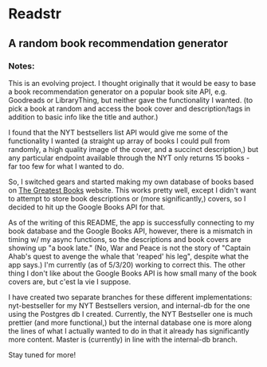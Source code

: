 # Readstr
## A random book recommendation generator

### Notes:
This is an evolving project. I thought originally that it would be easy to base a book recommendation generator on a popular book site API, e.g. Goodreads or LibraryThing, but neither gave the functionality I wanted. (to pick a book at random and access the book cover and description/tags in addition to basic info like the title and author.) 

I found that the NYT bestsellers list API would give me some of the functionality I wanted (a straight up array of books I could pull from randomly, a high quality image of the cover, and a succinct description,) but any particular endpoint available through the NYT only returns 15 books - far too few for what I wanted to do.

So, I switched gears and started making my own database of books based on <a href="https://thegreatestbooks.org">The Greatest Books</a> website. This works pretty well, except I didn't want to attempt to store book descriptions or (more significantly,) covers, so I decided to hit up the Google Books API for that.

As of the writing of this README, the app is successfully connecting to my book database and the Google Books API, however, there is a mismatch in timing w/ my async functions, so the descriptions and book covers are showing up "a book late." (No, War and Peace is not the story of "Captain Ahab's quest to avenge the whale that 'reaped' his leg", despite what the app says.) I'm currently (as of 5/3/20) working to correct this. The other thing I don't like about the Google Books API is how small many of the book covers are, but c'est la vie I suppose.

I have created two separate branches for these different implementations: nyt-bestseller for my NYT Bestsellers version, and internal-db for the one using the Postgres db I created. Currently, the NYT Bestseller one is much prettier (and more functional,) but the internal database one is more along the lines of what I actually wanted to do in that it already has significantly more content. Master is (currently) in line with the internal-db branch.

Stay tuned for more!
